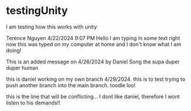 # testingUnity
 I am testing how this works with unity

Terence Nguyen 4/22/2024 9:07 PM
Hello I am typing in some text right now this was typed on my
computer at home and I don't know what I am doing!

This is an added message on 4/26/2024 by Daniel Song the supa duper duper human 

this is daniel working on my own branch 4/29/2024. this is to test trying to push another branch into the main branch. toodle loo! 

this is the line that will be conflicting... I dont like daniel, therefore I wont listen to his demands!!